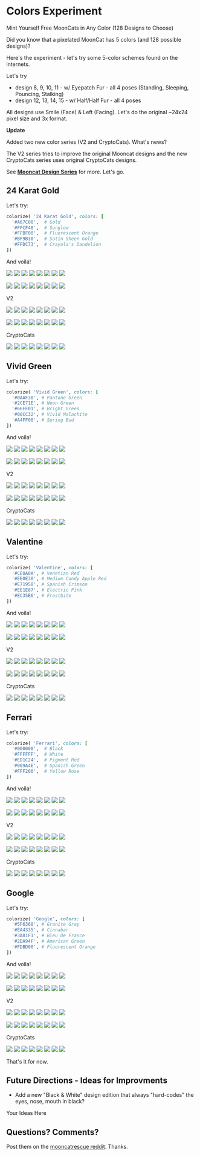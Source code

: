 # Colors Experiment

Mint Yourself Free MoonCats in Any Color (128 Designs to Choose)

Did you know that a pixelated MoonCat has 5 colors (and 128 possible designs)?

Here's the experiment - let's try some 5-color schemes
found on the internets.

Let's try
- design 8, 9, 10, 11     - w/ Eyepatch Fur   - all 4 poses (Standing, Sleeping, Pouncing, Stalking)
- design 12, 13, 14, 15   - w/ Half/Half Fur - all 4 poses

All designs use Smile (Face) & Left (Facing). Let's do the original ~24x24 pixel size and 3x format.


**Update**

Added two new color series (V2 and CryptoCats).
What's news?

The V2 series tries to improve the original Mooncat designs and
the new CryptoCats series uses original CryptoCats designs.

See [**Mooncat Design Series**](https://github.com/cryptocopycats/design.mooncats) for more. Let's go.



## 24 Karat Gold

Let's try:

``` ruby
colorize( '24 Karat Gold', colors: [
  '#A67C00',  # Gold
  '#FFCF40',  # Sunglow
  '#FFBF00',  # Fluorescent Orange
  '#BF9B30',  # Satin Sheen Gold
  '#FFDC73',  # Crayola's Dandelion
])
```

And voila!

![](i/24_karat_gold_008.png)
![](i/24_karat_gold_009.png)
![](i/24_karat_gold_010.png)
![](i/24_karat_gold_011.png)
![](i/24_karat_gold_008x3.png)
![](i/24_karat_gold_009x3.png)
![](i/24_karat_gold_010x3.png)
![](i/24_karat_gold_011x3.png)

![](i/24_karat_gold_012.png)
![](i/24_karat_gold_013.png)
![](i/24_karat_gold_014.png)
![](i/24_karat_gold_015.png)
![](i/24_karat_gold_012x3.png)
![](i/24_karat_gold_013x3.png)
![](i/24_karat_gold_014x3.png)
![](i/24_karat_gold_015x3.png)

V2

![](i/24_karat_gold_008v2.png)
![](i/24_karat_gold_009v2.png)
![](i/24_karat_gold_010v2.png)
![](i/24_karat_gold_011v2.png)
![](i/24_karat_gold_008v2x3.png)
![](i/24_karat_gold_009v2x3.png)
![](i/24_karat_gold_010v2x3.png)
![](i/24_karat_gold_011v2x3.png)

![](i/24_karat_gold_012v2.png)
![](i/24_karat_gold_013v2.png)
![](i/24_karat_gold_014v2.png)
![](i/24_karat_gold_015v2.png)
![](i/24_karat_gold_012v2x3.png)
![](i/24_karat_gold_013v2x3.png)
![](i/24_karat_gold_014v2x3.png)
![](i/24_karat_gold_015v2x3.png)

CryptoCats

![](i/24_karat_gold_000cryptocats.png)
![](i/24_karat_gold_001cryptocats.png)
![](i/24_karat_gold_002cryptocats.png)
![](i/24_karat_gold_003cryptocats.png)
![](i/24_karat_gold_000cryptocatsx3.png)
![](i/24_karat_gold_001cryptocatsx3.png)
![](i/24_karat_gold_002cryptocatsx3.png)
![](i/24_karat_gold_003cryptocatsx3.png)




##  Vivid Green

Let's try:

``` ruby
colorize( 'Vivid Green', colors: [
  '#0AAF30', # Pantone Green
  '#2CE71E', # Neon Green
  '#66FF01', # Bright Green
  '#00CC32', # Vivid Malachite
  '#A4FF00', # Spring Bud
])
```

And voila!

![](i/vivid_green_008.png)
![](i/vivid_green_009.png)
![](i/vivid_green_010.png)
![](i/vivid_green_011.png)
![](i/vivid_green_008x3.png)
![](i/vivid_green_009x3.png)
![](i/vivid_green_010x3.png)
![](i/vivid_green_011x3.png)

![](i/vivid_green_012.png)
![](i/vivid_green_013.png)
![](i/vivid_green_014.png)
![](i/vivid_green_015.png)
![](i/vivid_green_012x3.png)
![](i/vivid_green_013x3.png)
![](i/vivid_green_014x3.png)
![](i/vivid_green_015x3.png)

V2

![](i/vivid_green_008v2.png)
![](i/vivid_green_009v2.png)
![](i/vivid_green_010v2.png)
![](i/vivid_green_011v2.png)
![](i/vivid_green_008v2x3.png)
![](i/vivid_green_009v2x3.png)
![](i/vivid_green_010v2x3.png)
![](i/vivid_green_011v2x3.png)

![](i/vivid_green_012v2.png)
![](i/vivid_green_013v2.png)
![](i/vivid_green_014v2.png)
![](i/vivid_green_015v2.png)
![](i/vivid_green_012v2x3.png)
![](i/vivid_green_013v2x3.png)
![](i/vivid_green_014v2x3.png)
![](i/vivid_green_015v2x3.png)

CryptoCats

![](i/vivid_green_000cryptocats.png)
![](i/vivid_green_001cryptocats.png)
![](i/vivid_green_002cryptocats.png)
![](i/vivid_green_003cryptocats.png)
![](i/vivid_green_000cryptocatsx3.png)
![](i/vivid_green_001cryptocatsx3.png)
![](i/vivid_green_002cryptocatsx3.png)
![](i/vivid_green_003cryptocatsx3.png)



## Valentine


Let's try:

``` ruby
colorize( 'Valentine', colors: [
  '#CE0A0A', # Venetian Red
  '#EE0E30', # Medium Candy Apple Red
  '#E71958', # Spanish Crimson
  '#EE1E87', # Electric Pink
  '#EC35B6', # Frostbite
])
```

And voila!

![](i/valentine_008.png)
![](i/valentine_009.png)
![](i/valentine_010.png)
![](i/valentine_011.png)
![](i/valentine_008x3.png)
![](i/valentine_009x3.png)
![](i/valentine_010x3.png)
![](i/valentine_011x3.png)

![](i/valentine_012.png)
![](i/valentine_013.png)
![](i/valentine_014.png)
![](i/valentine_015.png)
![](i/valentine_012x3.png)
![](i/valentine_013x3.png)
![](i/valentine_014x3.png)
![](i/valentine_015x3.png)

V2

![](i/valentine_008v2.png)
![](i/valentine_009v2.png)
![](i/valentine_010v2.png)
![](i/valentine_011v2.png)
![](i/valentine_008v2x3.png)
![](i/valentine_009v2x3.png)
![](i/valentine_010v2x3.png)
![](i/valentine_011v2x3.png)

![](i/valentine_012v2.png)
![](i/valentine_013v2.png)
![](i/valentine_014v2.png)
![](i/valentine_015v2.png)
![](i/valentine_012v2x3.png)
![](i/valentine_013v2x3.png)
![](i/valentine_014v2x3.png)
![](i/valentine_015v2x3.png)


CryptoCats

![](i/valentine_000cryptocats.png)
![](i/valentine_001cryptocats.png)
![](i/valentine_002cryptocats.png)
![](i/valentine_003cryptocats.png)
![](i/valentine_000cryptocatsx3.png)
![](i/valentine_001cryptocatsx3.png)
![](i/valentine_002cryptocatsx3.png)
![](i/valentine_003cryptocatsx3.png)



##  Ferrari


Let's try:

``` ruby
colorize( 'Ferrari', colors: [
  '#000000',  # Black
  '#FFFFFF',  # White
  '#ED1C24',  # Pigment Red
  '#009A4E',  # Spanish Green
  '#FFF200',  # Yellow Rose
])
```

And voila!

![](i/ferrari_008.png)
![](i/ferrari_009.png)
![](i/ferrari_010.png)
![](i/ferrari_011.png)
![](i/ferrari_008x3.png)
![](i/ferrari_009x3.png)
![](i/ferrari_010x3.png)
![](i/ferrari_011x3.png)

![](i/ferrari_012.png)
![](i/ferrari_013.png)
![](i/ferrari_014.png)
![](i/ferrari_015.png)
![](i/ferrari_012x3.png)
![](i/ferrari_013x3.png)
![](i/ferrari_014x3.png)
![](i/ferrari_015x3.png)

V2

![](i/ferrari_008v2.png)
![](i/ferrari_009v2.png)
![](i/ferrari_010v2.png)
![](i/ferrari_011v2.png)
![](i/ferrari_008v2x3.png)
![](i/ferrari_009v2x3.png)
![](i/ferrari_010v2x3.png)
![](i/ferrari_011v2x3.png)

![](i/ferrari_012v2.png)
![](i/ferrari_013v2.png)
![](i/ferrari_014v2.png)
![](i/ferrari_015v2.png)
![](i/ferrari_012v2x3.png)
![](i/ferrari_013v2x3.png)
![](i/ferrari_014v2x3.png)
![](i/ferrari_015v2x3.png)

CryptoCats

![](i/ferrari_000cryptocats.png)
![](i/ferrari_001cryptocats.png)
![](i/ferrari_002cryptocats.png)
![](i/ferrari_003cryptocats.png)
![](i/ferrari_000cryptocatsx3.png)
![](i/ferrari_001cryptocatsx3.png)
![](i/ferrari_002cryptocatsx3.png)
![](i/ferrari_003cryptocatsx3.png)





## Google

Let's try:

``` ruby
colorize( 'Google', colors: [
  '#5F6368', # Granite Gray
  '#EA4335', # Cinnabar
  '#3A81F1', # Bleu De France
  '#2DA94F', # American Green
  '#FDBD00', # Fluorescent Orange
])
```

And voila!

![](i/google_008.png)
![](i/google_009.png)
![](i/google_010.png)
![](i/google_011.png)
![](i/google_008x3.png)
![](i/google_009x3.png)
![](i/google_010x3.png)
![](i/google_011x3.png)

![](i/google_012.png)
![](i/google_013.png)
![](i/google_014.png)
![](i/google_015.png)
![](i/google_012x3.png)
![](i/google_013x3.png)
![](i/google_014x3.png)
![](i/google_015x3.png)

V2

![](i/google_008v2.png)
![](i/google_009v2.png)
![](i/google_010v2.png)
![](i/google_011v2.png)
![](i/google_008v2x3.png)
![](i/google_009v2x3.png)
![](i/google_010v2x3.png)
![](i/google_011v2x3.png)

![](i/google_012v2.png)
![](i/google_013v2.png)
![](i/google_014v2.png)
![](i/google_015v2.png)
![](i/google_012v2x3.png)
![](i/google_013v2x3.png)
![](i/google_014v2x3.png)
![](i/google_015v2x3.png)

CryptoCats

![](i/google_000cryptocats.png)
![](i/google_001cryptocats.png)
![](i/google_002cryptocats.png)
![](i/google_003cryptocats.png)
![](i/google_000cryptocatsx3.png)
![](i/google_001cryptocatsx3.png)
![](i/google_002cryptocatsx3.png)
![](i/google_003cryptocatsx3.png)




That's it for now.


## Future Directions  - Ideas for Improvments

- Add a new "Black & White" design edition that always "hard-codes" the eyes, nose, mouth in black?

Your Ideas Here




## Questions? Comments?

Post them on the [mooncatrescue reddit](https://old.reddit.com/r/mooncatrescue). Thanks.
